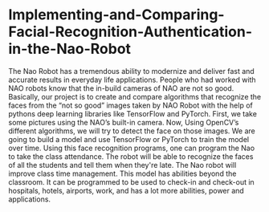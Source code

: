 # Implementing-and-Comparing-Facial-Recognition-Authentication-in-the-Nao-Robot

The Nao Robot has a tremendous ability to modernize and deliver fast and accurate results in everyday life applications. People who had worked with NAO robots know that the in-build cameras of NAO are not so good. Basically, our project is to create and compare algorithms that recognize the faces from the “not so good” images taken by NAO Robot with the help of pythons deep learning libraries like TensorFlow and PyTorch. First, we take some pictures using the NAO’s built-in camera. Now, Using OpenCV’s different algorithms, we will try to detect the face on those images. We are going to build a model and use TensorFlow or PyTorch to train the model over time. Using this face recognition programs, one can program the Nao to take the class attendance. The robot will be able to recognize the faces of all the students and tell them when they're late. The Nao robot will improve class time management. This model has abilities beyond the classroom. It can be programmed to be used to check-in and check-out in hospitals, hotels, airports, work, and has a lot more abilities, power and applications.
